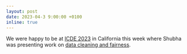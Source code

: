 ```yaml
---
layout: post
date: 2023-04-3 9:00:00 +0100
inline: true
---
```


We were happy to be at [ICDE 2023](https://icde2023.ics.uci.edu/papers-special-track/) in California this week where Shubha was presenting work on [data cleaning and fairness](https://ssc.io/publication/automated-data-cleaning-can-hurt-fairness-in-ml-based-decision-making-icde/). 